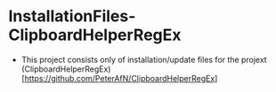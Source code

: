 # InstallationFiles-ClipboardHelperRegEx
- This project consists only of installation/update files for the projext (ClipboardHelperRegEx)[https://github.com/PeterAfN/ClipboardHelperRegEx]
